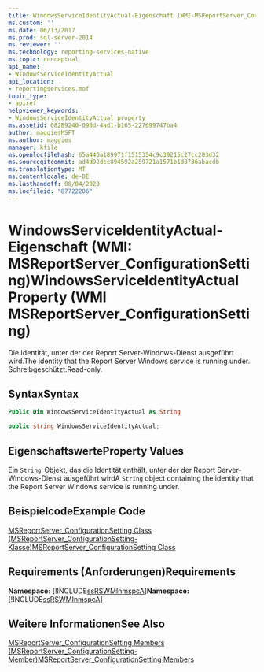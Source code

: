 ```yaml
---
title: WindowsServiceIdentityActual-Eigenschaft (WMI-MSReportServer_ConfigurationSetting) | Microsoft-Dokumentation
ms.custom: ''
ms.date: 06/13/2017
ms.prod: sql-server-2014
ms.reviewer: ''
ms.technology: reporting-services-native
ms.topic: conceptual
api_name:
- WindowsServiceIdentityActual
api_location:
- reportingservices.mof
topic_type:
- apiref
helpviewer_keywords:
- WindowsServiceIdentityActual property
ms.assetid: 08289240-098d-4ad1-b165-227699747ba4
author: maggiesMSFT
ms.author: maggies
manager: kfile
ms.openlocfilehash: 65a440a189971f1515354c9c39215c27cc203d32
ms.sourcegitcommit: ad4d92dce894592a259721a1571b1d8736abacdb
ms.translationtype: MT
ms.contentlocale: de-DE
ms.lasthandoff: 08/04/2020
ms.locfileid: "87722286"
---
```

# <a name="windowsserviceidentityactual-property-wmi-msreportserver_configurationsetting"></a><span data-ttu-id="d0429-102">WindowsServiceIdentityActual-Eigenschaft (WMI: MSReportServer_ConfigurationSetting)</span><span class="sxs-lookup"><span data-stu-id="d0429-102">WindowsServiceIdentityActual Property (WMI MSReportServer_ConfigurationSetting)</span></span>
  <span data-ttu-id="d0429-103">Die Identität, unter der der Report Server-Windows-Dienst ausgeführt wird.</span><span class="sxs-lookup"><span data-stu-id="d0429-103">The identity that the Report Server Windows service is running under.</span></span> <span data-ttu-id="d0429-104">Schreibgeschützt.</span><span class="sxs-lookup"><span data-stu-id="d0429-104">Read-only.</span></span>  
  
## <a name="syntax"></a><span data-ttu-id="d0429-105">Syntax</span><span class="sxs-lookup"><span data-stu-id="d0429-105">Syntax</span></span>  
  
```vb  
Public Dim WindowsServiceIdentityActual As String  
```  
  
```csharp  
public string WindowsServiceIdentityActual;  
```  
  
## <a name="property-values"></a><span data-ttu-id="d0429-106">Eigenschaftswerte</span><span class="sxs-lookup"><span data-stu-id="d0429-106">Property Values</span></span>  
 <span data-ttu-id="d0429-107">Ein `String`-Objekt, das die Identität enthält, unter der der Report Server-Windows-Dienst ausgeführt wird</span><span class="sxs-lookup"><span data-stu-id="d0429-107">A `String` object containing the identity that the Report Server Windows service is running under.</span></span>  
  
## <a name="example-code"></a><span data-ttu-id="d0429-108">Beispielcode</span><span class="sxs-lookup"><span data-stu-id="d0429-108">Example Code</span></span>  
 [<span data-ttu-id="d0429-109">MSReportServer_ConfigurationSetting Class (MSReportServer_ConfigurationSetting-Klasse)</span><span class="sxs-lookup"><span data-stu-id="d0429-109">MSReportServer_ConfigurationSetting Class</span></span>](msreportserver-configurationsetting-class.md)  
  
## <a name="requirements"></a><span data-ttu-id="d0429-110">Requirements (Anforderungen)</span><span class="sxs-lookup"><span data-stu-id="d0429-110">Requirements</span></span>  
 <span data-ttu-id="d0429-111">**Namespace:** [!INCLUDE[ssRSWMInmspcA](../../includes/ssrswminmspca-md.md)]</span><span class="sxs-lookup"><span data-stu-id="d0429-111">**Namespace:** [!INCLUDE[ssRSWMInmspcA](../../includes/ssrswminmspca-md.md)]</span></span>  
  
## <a name="see-also"></a><span data-ttu-id="d0429-112">Weitere Informationen</span><span class="sxs-lookup"><span data-stu-id="d0429-112">See Also</span></span>  
 [<span data-ttu-id="d0429-113">MSReportServer_ConfigurationSetting Members (MSReportServer_ConfigurationSetting-Member)</span><span class="sxs-lookup"><span data-stu-id="d0429-113">MSReportServer_ConfigurationSetting Members</span></span>](msreportserver-configurationsetting-members.md)  
  
  
